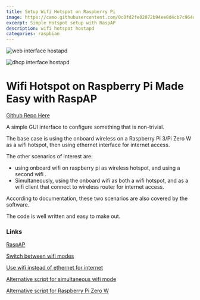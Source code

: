 ```yaml
---
title: Setup Wifi Hotspot on Raspberry Pi 
image: https://camo.githubusercontent.com/0c0fd2fe02072b94ee8d4cb7c964ddc604acd520/68747470733a2f2f692e696d6775722e636f6d2f78654b443933702e706e67
excerpt: Simple Hotspot setup with RaspAP
description: wifi hotspot hostapd
categories: raspbian
---
```


![web interface hostapd](https://camo.githubusercontent.com/c98b60d53ffc7fe8e3c79a12d462b773b17e9c8c/68747470733a2f2f692e696d6775722e636f6d2f6c5135376a56672e706e67)

![dhcp interface hostapd](https://camo.githubusercontent.com/bcf824fda08e1603e1078a5109cd782cf06b40e2/68747470733a2f2f692e696d6775722e636f6d2f6a46444d4579362e706e67)


# Wifi Hotspot on Raspberry Pi Made Easy with RaspAP

[Github Repo Here](https://github.com/billz/raspap-webgui)


A simple GUI interface to configure something that is non-trivial. 

The base case is using the onboard wireless on a Raspberry Pi 3/Pi Zero W as a wifi hotspot, then using ethernet interface for
internet access.

The other scenarios of interest are:

- using onboard wifi on raspberry pi as wireless hotspot, and using a second wifi .
- Simultaneously, using the onboard wifi as both a wifi hotspot, 
  and as a wifi client that connect to wireless router for internet access.

According to documentation, these two scenarios are also covered by the software.

The code is well written and easy to make out.

### Links
[RaspAP](https://github.com/billz/raspap-webgui)

[Switch between wifi modes](https://github.com/billz/raspap-webgui/issues/300)

[Use wifi instead of ethernet for internet](https://github.com/billz/raspap-webgui/wiki/FAQs#how-do-i-prepare-the-sd-card-to-connect-to-wifi-in-headless-mode)

[Alternative script for simultaneous wifi mode](https://github.com/lukicdarkoo/rpi-wifi/blob/master/configure)

[Alternative script for Raspberry Pi Zero W](https://github.com/ch2i/LoraGW-Setup/blob/master/doc/AccessPoint.md)


